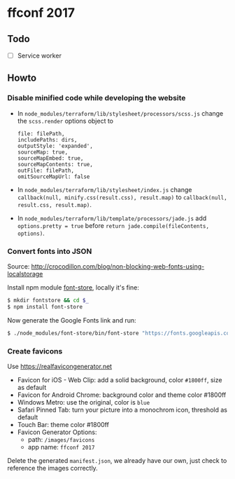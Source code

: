 ffconf 2017
===============

## Todo

* [ ] Service worker


## Howto

### Disable minified code while developing the website

* In `node_modules/terraform/lib/stylesheet/processors/scss.js` change the `scss.render` options object to

  ```
  file: filePath,
  includePaths: dirs,
  outputStyle: 'expanded',
  sourceMap: true,
  sourceMapEmbed: true,
  sourceMapContents: true,
  outFile: filePath,
  omitSourceMapUrl: false
  ```

* In `node_modules/terraform/lib/stylesheet/index.js` change `callback(null, minify.css(result.css), result.map)` to `callback(null, result.css, result.map)`.

* In  `node_modules/terraform/lib/template/processors/jade.js` add `options.pretty = true` before `return jade.compile(fileContents, options)`.


### Convert fonts into JSON

Source: http://crocodillon.com/blog/non-blocking-web-fonts-using-localstorage

Install npm module [font-store](https://github.com/CrocoDillon/font-store), locally it's fine:

```bash
$ mkdir fontstore && cd $_
$ npm install font-store
```

Now generate the Google Fonts link and run:

```bash
$ ./node_modules/font-store/bin/font-store "https://fonts.googleapis.com/css?family=Anonymous+Pro|Rubik:700"
```


### Create favicons

Use https://realfavicongenerator.net

* Favicon for iOS - Web Clip: add a solid background, color `#1800ff`, size as default
* Favicon for Android Chrome: background color and theme color #1800ff
* Windows Metro: use the original, color is `blue`
* Safari Pinned Tab: turn your picture into a monochrom icon, threshold as default
* Touch Bar: theme color #1800ff
* Favicon Generator Options:
  * path: `/images/favicons`
  * app name: `ffconf 2017`

Delete the generated `manifest.json`, we already have our own, just check to reference the images correctly.
